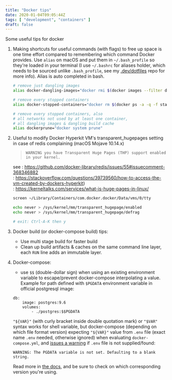 ```yaml
---
title: "Docker tips"
date: 2020-01-04T09:05:44Z
tags: [ "development", "containers" ]
draft: false
---
```


Some useful tips for docker

1. Making shortcuts for useful commands (with flags) to free up space is one time effort compared to remembering which command Docker provides. Use `alias` on macOS and put them in `~/.bash_profile` so they're loaded in your terminal (I use `~/.bashrc` for aliases holder, which needs to be sourced unlike `.bash_profile`, see my [.dev/dotfiles](https://github.com/oleng/.dev/tree/master/dotfiles) repo for more info). Alias is auto completed in bash.    

    ```bash
    # remove just dangling images
    alias docker-dangling-images="docker rmi $(docker images --filter dangling=true)"
    
    # remove every stopped containers
    alias docker-stopped-containers="docker rm $(docker ps -a -q -f status=exited)"
    
    # remove every stopped containers, also
    # all networks not used by at least one container, 
    # all dangling images & dangling build cache
    alias dockerprune="docker system prune"
    ```

2. Useful to modify Docker Hyperkit VM's transparent_hugepages setting in case of redis complaining (macOS Mojave 10.14.x)    
 
   > `WARNING you have Transparent Huge Pages (THP) support enabled in your kernel.`

   see
   : https://github.com/docker-library/redis/issues/55#issuecomment-368346882     
   : https://stackoverflow.com/questions/39739560/how-to-access-the-vm-created-by-dockers-hyperkit)     
   : https://kerneltalks.com/services/what-is-huge-pages-in-linux/
    
    ```bash    
    screen ~/Library/Containers/com.docker.docker/Data/vms/0/tty

    echo never > /sys/kernel/mm/transparent_hugepage/enabled
    echo never > /sys/kernel/mm/transparent_hugepage/defrag
    
    # exit: Ctrl-A-K then y
    ```
3. Docker build (or docker-compose build) tips:

    - Use multi stage build for faster build
    - Clean up build artifacts & caches on the same command line layer, each `RUN` line adds an immutable layer.

4. Docker-compose:

    - use `$$` (double-dollar sign) when using an existing environment variable to escape/prevent docker-compose interpolating a value.     
    Example for path defined with `$PGDATA` environment variable in official postgresql image:     
    
    ```
    db:
        image: postgres:9.6
        volumes:
            - ./postgres:$$PGDATA
    ```        
    
    `"${VAR}"` (with curly bracket inside double quotation mark) or `"$VAR"` syntax works for shell variable, but docker-compose (depending on which file format version) expecting `"${VAR}"` value from `.env` file (exact name `.env` needed, otherwise ignored) when evaluating `docker-compose.yml`, and [issues a warning](https://github.com/docker/compose/blob/d412a1e47fcbf58674a54247f021a2d63627018d/compose/config/environment.py#L48) if `.env` file is not supplied/found:    
    
    ```
    WARNING: The PGDATA variable is not set. Defaulting to a blank string.
    ```
    Read more in [the docs](https://docs.docker.com/compose/compose-file/#variable-substitution), and be sure to check on which corresponding version you're using.
